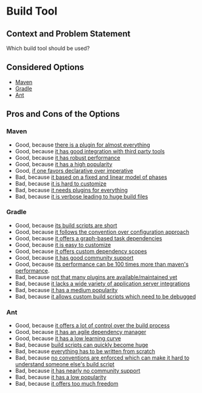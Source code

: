 # Build Tool

## Context and Problem Statement

Which build tool should be used?

## Considered Options

- [Maven](https://maven.apache.org/)
- [Gradle](https://gradle.org/)
- [Ant](https://ant.apache.org/)

## Pros and Cons of the Options

### Maven

- Good, because [there is a plugin for almost everything](https://www.slant.co/versus/2107/11592/~apache-maven_vs_gradle)
- Good, because [it has good integration with third party tools](http://pages.zeroturnaround.com/rs/zeroturnaround/images/java-build-tools-part-2.pdf)
- Good, because [it has robust performance](http://pages.zeroturnaround.com/rs/zeroturnaround/images/java-build-tools-part-2.pdf)
- Good, because [it has a high popularity](http://pages.zeroturnaround.com/rs/zeroturnaround/images/java-build-tools-part-2.pdf)
- Good, [if one favors declarative over imperative](https://www.slant.co/versus/2107/11592/~apache-maven_vs_gradle)
- Bad, because [it based on a fixed and linear model of phases](https://dzone.com/articles/gradle-vs-maven)
- Bad, because [it is hard to customize](https://www.slant.co/versus/2107/11592/~apache-maven_vs_gradle)
- Bad, because [it needs plugins for everything](https://www.slant.co/versus/2107/11592/~apache-maven_vs_gradle)
- Bad, because [it is verbose leading to huge build files](https://technologyconversations.com/2014/06/18/build-tools/)

### Gradle

- Good, because [its build scripts are short](https://technologyconversations.com/2014/06/18/build-tools/)
- Good, because [it follows the convention over configuration approach](https://www.safaribooksonline.com/library/view/building-and-testing/9781449306816/ch04.html)
- Good, because [it offers a graph-based task dependencies](https://dzone.com/articles/gradle-vs-maven)
- Good, because [it is easy to customize](http://pages.zeroturnaround.com/rs/zeroturnaround/images/java-build-tools-part-2.pdf)
- Good, because [it offers custom dependency scopes](https://gradle.org/maven-vs-gradle/)
- Good, because [it has good community support](https://linuxhint.com/ant-vs-maven-vs-gradle/)
- Good, because [its performance can be 100 times more than maven's performance](https://gradle.org/gradle-vs-maven-performance/).
- Bad, because [not that many plugins are available/maintained yet](https://blog.philipphauer.de/moving-back-from-gradle-to-maven/)
- Bad, because [it lacks a wide variety of application server integrations](http://pages.zeroturnaround.com/rs/zeroturnaround/images/java-build-tools-part-2.pdf)
- Bad, because [it has a medium popularity](http://pages.zeroturnaround.com/rs/zeroturnaround/images/java-build-tools-part-2.pdf)
- Bad, because [it allows custom build scripts which need to be debugged](https://www.softwareyoga.com/10-reasons-why-we-chose-maven-over-gradle/)

### Ant

- Good, because [it offers a lot of control over the build process](https://technologyconversations.com/2014/06/18/build-tools/)
- Good, because [it has an agile dependency manager](https://blog.alejandrocelaya.com/2014/02/22/dependency-management-in-java-projects-with-ant-and-ivy/)
- Good, because [it has a low learning curve](https://technologyconversations.com/2014/06/18/build-tools/)
- Bad, because [build scripts can quickly become huge](https://technologyconversations.com/2014/06/18/build-tools/)
- Bad, because [everything has to be written from scratch](http://www.baeldung.com/ant-maven-gradle)
- Bad, because [no conventions are enforced which can make it hard to understand someone else's build script](http://www.baeldung.com/ant-maven-gradle)
- Bad, because [it has nearly no community support](http://pages.zeroturnaround.com/rs/zeroturnaround/images/java-build-tools-part-2.pdf)
- Bad, because [it has a low popularity](http://pages.zeroturnaround.com/rs/zeroturnaround/images/java-build-tools-part-2.pdf)
- Bad, because [it offers too much freedom](https://www.slant.co/versus/2106/2107/~apache-ant_vs_apache-maven)
